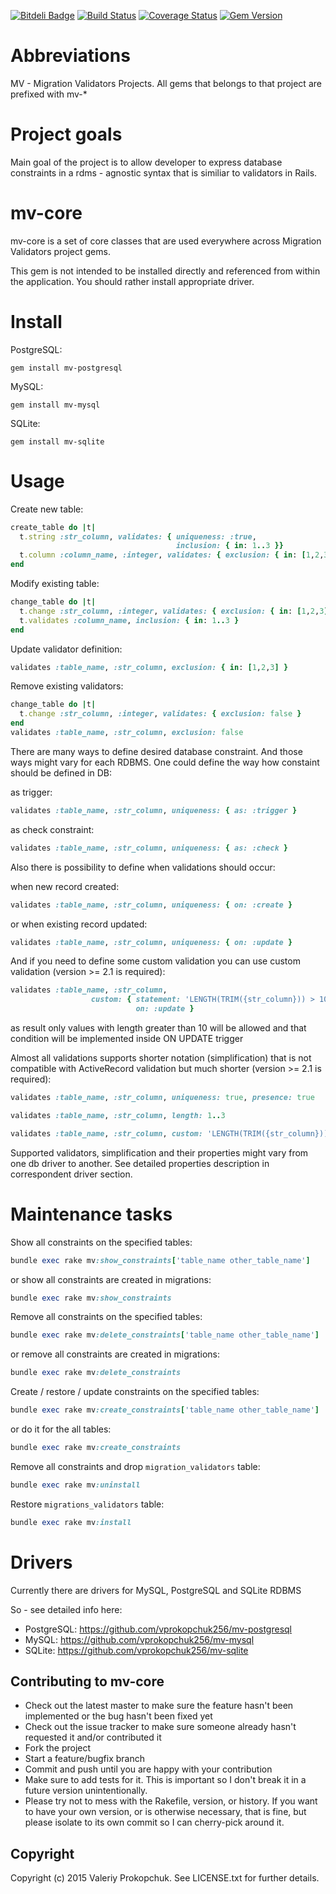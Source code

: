 [![Bitdeli Badge](https://d2weczhvl823v0.cloudfront.net/vprokopchuk256/mv-core/trend.png)](https://bitdeli.com/free "Bitdeli Badge")
[![Build Status](https://travis-ci.org/vprokopchuk256/mv-core.svg?branch=master)](https://travis-ci.org/vprokopchuk256/mv-core)
[![Coverage Status](https://coveralls.io/repos/vprokopchuk256/mv-core/badge.png?branch=master)](https://coveralls.io/r/vprokopchuk256/mv-core?branch=master)
[![Gem Version](https://badge.fury.io/rb/mv-core.svg)](http://badge.fury.io/rb/mv-core)

# Abbreviations

MV - Migration Validators Projects. All gems that belongs to that project are prefixed with mv-*

# Project goals

Main goal of the project is to allow developer to express database constraints in a rdms - agnostic syntax that is similiar to validators in Rails.  

# mv-core

mv-core is a set of core classes that are used everywhere across Migration Validators project gems. 

This gem is not intended to be installed directly and referenced from within the application. You should rather install appropriate driver. 

# Install

  PostgreSQL:

  ```
  gem install mv-postgresql
  ```

  MySQL:

  ```
  gem install mv-mysql
  ```

  SQLite: 

  ```
  gem install mv-sqlite
  ```
 
# Usage

  Create new table:

  ```ruby
  create_table do |t|
    t.string :str_column, validates: { uniqueness: :true, 
                                       inclusion: { in: 1..3 }}
    t.column :column_name, :integer, validates: { exclusion: { in: [1,2,3]}}
  end
  ```

  Modify existing table: 
  
  ```ruby
  change_table do |t|
    t.change :str_column, :integer, validates: { exclusion: { in: [1,2,3] }}
    t.validates :column_name, inclusion: { in: 1..3 }
  end
  ```

  Update validator definition: 

  ```ruby
  validates :table_name, :str_column, exclusion: { in: [1,2,3] }
  ```

  Remove existing validators: 

  ```ruby
  change_table do |t|
    t.change :str_column, :integer, validates: { exclusion: false }
  end
  validates :table_name, :str_column, exclusion: false
  ```

 There are many ways to define desired database constraint. And those ways might vary for each RDBMS. One could define the way how constaint should be 
 defined in DB: 

  as trigger:

  ```ruby
  validates :table_name, :str_column, uniqueness: { as: :trigger }
  ```

  as check constraint:

  ```ruby
  validates :table_name, :str_column, uniqueness: { as: :check }
  ```

  Also there is possibility to define when validations should occur: 

  when new record created: 

  ```ruby
  validates :table_name, :str_column, uniqueness: { on: :create }
  ```

  or when existing record updated:

  ```ruby
  validates :table_name, :str_column, uniqueness: { on: :update }
  ```

  And if you need to define some custom validation you can use custom validation (version >= 2.1 is required): 

  ```ruby
  validates :table_name, :str_column, 
                    custom: { statement: 'LENGTH(TRIM({str_column})) > 10', 
                              on: :update }
  ```

  as result only values with length greater than 10 will be allowed and that condition will be implemented inside ON UPDATE trigger
  
  Almost all validations supports shorter notation (simplification) that is not compatible with ActiveRecord validation but much shorter (version >= 2.1 is required): 

  ```ruby
  validates :table_name, :str_column, uniqueness: true, presence: true
  ```

  ```ruby
  validates :table_name, :str_column, length: 1..3
  ```

  ```ruby
  validates :table_name, :str_column, custom: 'LENGTH(TRIM({str_column})) > 10'
  ```

  Supported validators, simplification and their properties might vary from one db driver to another. See detailed properties description in correspondent driver section.  

# Maintenance tasks

  Show all constraints on the specified tables:

  ```ruby
  bundle exec rake mv:show_constraints['table_name other_table_name']
  ```

  or show all constraints are created in migrations: 

  ```ruby
  bundle exec rake mv:show_constraints
  ```

  Remove all constraints on the specified tables:

  ```ruby
  bundle exec rake mv:delete_constraints['table_name other_table_name']
  ```

  or remove all constraints are created in migrations: 

  ```ruby
  bundle exec rake mv:delete_constraints
  ```

  Create / restore / update constraints on the specified tables: 

  ```ruby
  bundle exec rake mv:create_constraints['table_name other_table_name']
  ```

  or do it for the all tables: 

  ```ruby
  bundle exec rake mv:create_constraints
  ```

  Remove all constraints and drop `migration_validators` table: 

  ```ruby
  bundle exec rake mv:uninstall
  ```

  Restore `migrations_validators` table:

  ```ruby
  bundle exec rake mv:install
  ```

# Drivers

Currently there are drivers for MySQL, PostgreSQL and SQLite RDBMS

So - see detailed info here: 

* PostgreSQL: https://github.com/vprokopchuk256/mv-postgresql
* MySQL: https://github.com/vprokopchuk256/mv-mysql
* SQLite: https://github.com/vprokopchuk256/mv-sqlite

## Contributing to mv-core
 
* Check out the latest master to make sure the feature hasn't been implemented or the bug hasn't been fixed yet
* Check out the issue tracker to make sure someone already hasn't requested it and/or contributed it
* Fork the project
* Start a feature/bugfix branch
* Commit and push until you are happy with your contribution
* Make sure to add tests for it. This is important so I don't break it in a future version unintentionally.
* Please try not to mess with the Rakefile, version, or history. If you want to have your own version, or is otherwise necessary, that is fine, but please isolate to its own commit so I can cherry-pick around it.

## Copyright

Copyright (c) 2015 Valeriy Prokopchuk. See LICENSE.txt for
further details.

